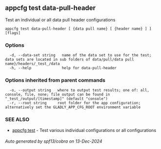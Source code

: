 ## appcfg test data-pull-header

Test an individual or all data pull header configurations

```
appcfg test data-pull-header [ {data pull name} [ {header name} ] ] [flags]
```

### Options

```
  -d, --data-set string   name of the data set to use for the test; data sets are located in sub folders of data/pull/data pull name}/headers/_test_/data
  -h, --help              help for data-pull-header
```

### Options inherited from parent commands

```
  -o, --output string   where to output test results; one of: all, console, file, none; file output can be found in "_test_/output/[timestamp]" (default "console")
  -r, --root string     root folder for the app configuration; alternatively set the GLADLY_APP_CFG_ROOT environment variable
```

### SEE ALSO

* [appcfg test](appcfg_test.md)	 - Test various individual configurations or all configurations

###### Auto generated by spf13/cobra on 13-Dec-2024
